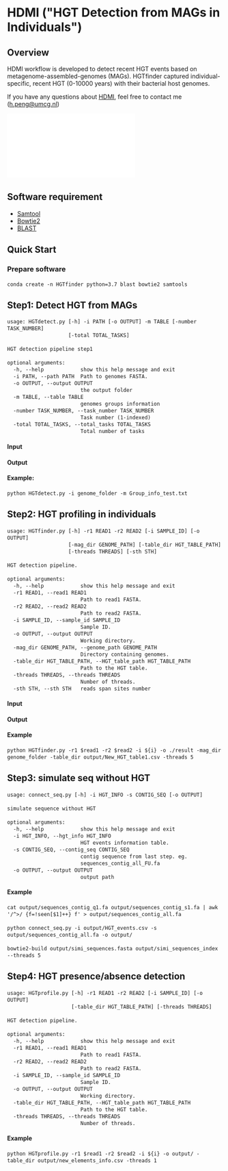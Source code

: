 # HDMI ("HGT Detection from MAGs in Individuals")

## Overview

HDMI workflow is developed to detect recent HGT events based on metagenome-assembled-genomes (MAGs). HGTfinder captured individual-specific, recent HGT (0-10000 years) with their bacterial host genomes. 

If you have any questions about [HDMI](https://github.com/HaoranPeng21/HGT-workflow), feel free to contact me (h.peng@umcg.nl)

![Overview](./Overview.pdf)


## Software requirement

* [Samtool](https://www.htslib.org/)
* [Bowtie2](https://bowtie-bio.sourceforge.net/bowtie2/manual.shtml)
* [BLAST](https://doi.org/10.1186/1471-2105-10-421)

## Quick Start

### Prepare software

```
conda create -n HGTfinder python=3.7 blast bowtie2 samtools
```



## Step1: Detect HGT from MAGs

```
usage: HGTdetect.py [-h] -i PATH [-o OUTPUT] -m TABLE [-number TASK_NUMBER]
                    [-total TOTAL_TASKS]

HGT detection pipeline step1

optional arguments:
  -h, --help            show this help message and exit
  -i PATH, --path PATH  Path to genomes FASTA.
  -o OUTPUT, --output OUTPUT
                        the output folder
  -m TABLE, --table TABLE
                        genomes groups information
  -number TASK_NUMBER, --task_number TASK_NUMBER
                        Task number (1-indexed)
  -total TOTAL_TASKS, --total_tasks TOTAL_TASKS
                        Total number of tasks
```

#### Input



#### Output



#### Example:

```
python HGTdetect.py -i genome_folder -m Group_info_test.txt
```



## Step2: HGT profiling in individuals

```
usage: HGTfinder.py [-h] -r1 READ1 -r2 READ2 [-i SAMPLE_ID] [-o OUTPUT]
                    [-mag_dir GENOME_PATH] [-table_dir HGT_TABLE_PATH]
                    [-threads THREADS] [-sth STH]

HGT detection pipeline.

optional arguments:
  -h, --help            show this help message and exit
  -r1 READ1, --read1 READ1
                        Path to read1 FASTA.
  -r2 READ2, --read2 READ2
                        Path to read2 FASTA.
  -i SAMPLE_ID, --sample_id SAMPLE_ID
                        Sample ID.
  -o OUTPUT, --output OUTPUT
                        Working directory.
  -mag_dir GENOME_PATH, --genome_path GENOME_PATH
                        Directory containing genomes.
  -table_dir HGT_TABLE_PATH, --HGT_table_path HGT_TABLE_PATH
                        Path to the HGT table.
  -threads THREADS, --threads THREADS
                        Number of threads.
  -sth STH, --sth STH   reads span sites number
```



#### Input



#### Output





#### Example

```
python HGTfinder.py -r1 $read1 -r2 $read2 -i ${i} -o ./result -mag_dir genome_folder -table_dir output/New_HGT_table1.csv -threads 5
```



## Step3: simulate seq without HGT

```
usage: connect_seq.py [-h] -i HGT_INFO -s CONTIG_SEQ [-o OUTPUT]

simulate sequence without HGT

optional arguments:
  -h, --help            show this help message and exit
  -i HGT_INFO, --hgt_info HGT_INFO
                        HGT events information table.
  -s CONTIG_SEQ, --contig_seq CONTIG_SEQ
                        contig sequence from last step. eg.
                        sequences_contig_all_FU.fa
  -o OUTPUT, --output OUTPUT
                        output path
```



#### Example

```
cat output/sequences_contig_q1.fa output/sequences_contig_s1.fa | awk '/^>/ {f=!seen[$1]++} f' > output/sequences_contig_all.fa

python connect_seq.py -i output/HGT_events.csv -s output/sequences_contig_all.fa -o output/

bowtie2-build output/simi_sequences.fasta output/simi_sequences_index --threads 5
```



## Step4: HGT presence/absence detection

```
usage: HGTprofile.py [-h] -r1 READ1 -r2 READ2 [-i SAMPLE_ID] [-o OUTPUT]
                     [-table_dir HGT_TABLE_PATH] [-threads THREADS]

HGT detection pipeline.

optional arguments:
  -h, --help            show this help message and exit
  -r1 READ1, --read1 READ1
                        Path to read1 FASTA.
  -r2 READ2, --read2 READ2
                        Path to read2 FASTA.
  -i SAMPLE_ID, --sample_id SAMPLE_ID
                        Sample ID.
  -o OUTPUT, --output OUTPUT
                        Working directory.
  -table_dir HGT_TABLE_PATH, --HGT_table_path HGT_TABLE_PATH
                        Path to the HGT table.
  -threads THREADS, --threads THREADS
                        Number of threads.
```



#### Example

```
python HGTprofile.py -r1 $read1 -r2 $read2 -i ${i} -o output/ -table_dir output/new_elements_info.csv -threads 1
```

